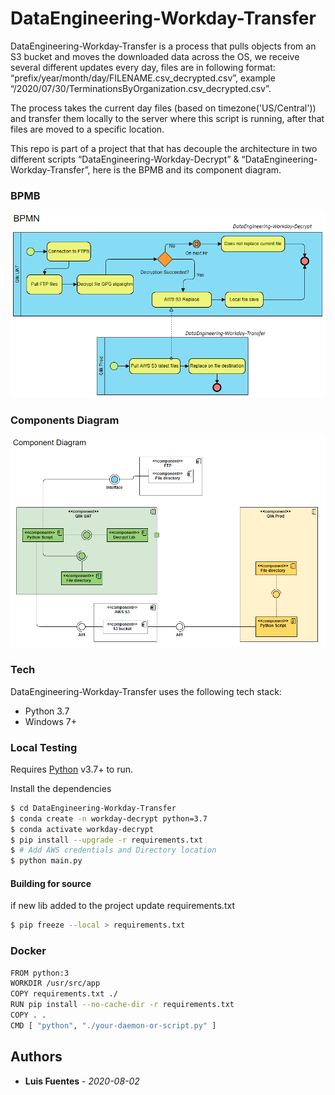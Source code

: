 # DataEngineering-Workday-Transfer
DataEngineering-Workday-Transfer is a process that pulls objects from an S3 bucket and moves the downloaded data across the OS, we receive several different updates every day, files are in following format: “prefix/year/month/day/FILENAME.csv_decrypted.csv”, example “<prefix>/2020/07/30/TerminationsByOrganization.csv_decrypted.csv”.

The process takes the current day files (based on timezone('US/Central')) and transfer them locally to the server where this script is running, after that files are moved to a specific location.

This repo is part of a project that that has decouple the architecture in two different scripts “DataEngineering-Workday-Decrypt” & “DataEngineering-Workday-Transfer”, here is the BPMB and its component diagram.

### BPMB
![](resources/img/bpmb.PNG)

### Components Diagram
![](resources/img/components.PNG)

### Tech
DataEngineering-Workday-Transfer uses the following tech stack:

* Python 3.7
* Windows 7+

### Local Testing

Requires [Python](https://docs.conda.io/en/latest/miniconda.html) v3.7+ to run.

Install the dependencies

```sh
$ cd DataEngineering-Workday-Transfer
$ conda create -n workday-decrypt python=3.7
$ conda activate workday-decrypt
$ pip install --upgrade -r requirements.txt
$ # Add AWS credentials and Directory location
$ python main.py
```

#### Building for source
if new lib added to the project update requirements.txt
```sh
$ pip freeze --local > requirements.txt
```

### Docker

```sh
FROM python:3
WORKDIR /usr/src/app
COPY requirements.txt ./
RUN pip install --no-cache-dir -r requirements.txt
COPY . .
CMD [ "python", "./your-daemon-or-script.py" ]
```

## Authors
* **Luis Fuentes** - *2020-08-02*